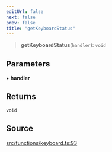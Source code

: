 ```yaml
---
editUrl: false
next: false
prev: false
title: "getKeyboardStatus"
---
```


> **getKeyboardStatus**(`handler`): `void`

## Parameters

• **handler**

## Returns

`void`

## Source

[src/functions/keyboard.ts:93](https://github.com/relishinc/dill-pixel/blob/c79d8e8552aaa0f13a29535c819ae67d025b4669/src/functions/keyboard.ts#L93)
